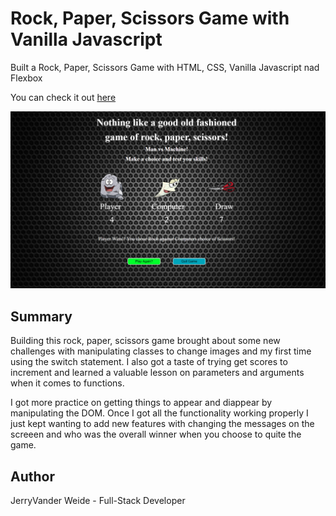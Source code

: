 <h1>Rock, Paper, Scissors Game with Vanilla Javascript </h1>

Built a Rock, Paper, Scissors Game with HTML, CSS, Vanilla Javascript nad Flexbox

You can check it out [here](https://jerryvw.github.io/rps-game/)

<img src="img/RPS_Screenshot.png">

<h2>Summary</h2> 

<p>Building this rock, paper, scissors game brought about some new challenges with manipulating classes to change images and my first time using the switch statement. I also got a taste of trying get scores to increment and learned a valuable lesson on parameters and arguments when it comes to functions.</p> 

<p>I got more practice on getting things to appear and diappear by manipulating the DOM. Once I got all the functionality working properly I just kept wanting to add new features with changing the messages on the screeen and who was the overall winner when you choose to quite the game.</p>

<h2>Author</h2>

<p>JerryVander Weide - Full-Stack Developer</p>